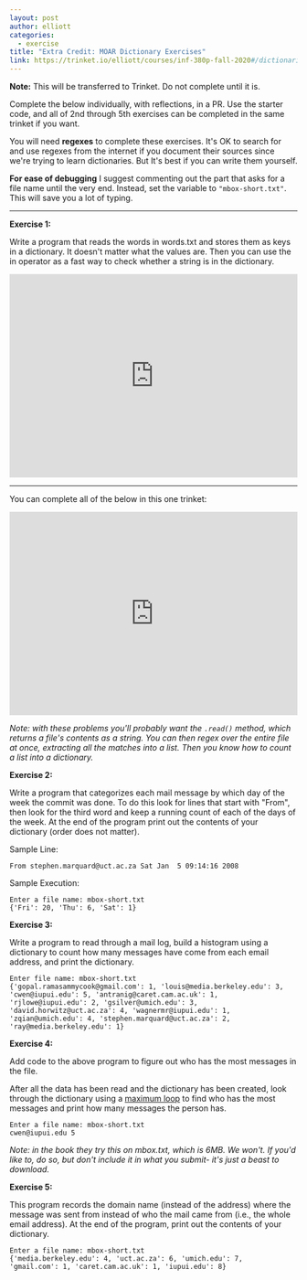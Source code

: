 ```yaml
---
layout: post
author: elliott
categories:
  - exercise
title: "Extra Credit: MOAR Dictionary Exercises"
link: https://trinket.io/elliott/courses/inf-380p-fall-2020#/dictionaries-assignments/days-of-the-week
---
```


**Note:** This will be transferred to Trinket.  Do not complete until it is.

Complete the below individually, with reflections, in a PR.  Use the starter code, and all of 2nd through 5th exercises can be completed in the same trinket if you want.

You will need **regexes** to complete these exercises.  It's OK to search for and use regexes
from the internet if you document their sources since we're trying to learn dictionaries. But
It's best if you can write them yourself.

**For ease of debugging** I suggest commenting out the part that asks for a file name
until the very end.  Instead, set the variable to `"mbox-short.txt"`.  This will save you a lot of typing.

___

**Exercise 1:**

Write a program that reads the words in words.txt and stores them as keys in a dictionary. It doesn't
matter what the values are. Then you can use the in operator as a fast way to check whether a string is in the dictionary.

<iframe src="https://trinket.io/embed/python3/d2a4bf04f5" width="100%" height="356" frameborder="0" marginwidth="0" marginheight="0" allowfullscreen></iframe>

___

You can complete all of the below in this one trinket:

<iframe src="https://trinket.io/embed/python3/a2178ed680" width="100%" height="356" frameborder="0" marginwidth="0" marginheight="0" allowfullscreen></iframe>


*Note: with these problems you'll probably want the `.read()` method, which returns a file's contents as a string.  You can then regex over the entire file at once, extracting all the matches into a list. Then you know how to count a list into a dictionary.*


**Exercise 2:**

Write a program that categorizes each mail message by which day of the week the commit was done.
To do this look for lines that start with "From", then look for the third word and keep a running
count of each of the days of the week. At the end of the program print out the contents of your dictionary (order does not matter).

Sample Line:

    From stephen.marquard@uct.ac.za Sat Jan  5 09:14:16 2008

Sample Execution:

```
Enter a file name: mbox-short.txt
{'Fri': 20, 'Thu': 6, 'Sat': 1}
```

**Exercise 3:**

Write a program to read through a mail log, build a histogram using
a dictionary to count how many messages have come from each email address, and print the dictionary.

```
Enter file name: mbox-short.txt
{'gopal.ramasammycook@gmail.com': 1, 'louis@media.berkeley.edu': 3,
'cwen@iupui.edu': 5, 'antranig@caret.cam.ac.uk': 1,
'rjlowe@iupui.edu': 2, 'gsilver@umich.edu': 3,
'david.horwitz@uct.ac.za': 4, 'wagnermr@iupui.edu': 1,
'zqian@umich.edu': 4, 'stephen.marquard@uct.ac.za': 2,
'ray@media.berkeley.edu': 1}
```

**Exercise 4:**

Add code to the above program to figure out who has the most messages in the file.

After all the data has been read and the dictionary has been created, look through
the dictionary using a [maximum loop](https://books.trinket.io/pfe/05-iterations.html#maximum-and-minimum-loops) to find who has the
most messages and print how many messages the person has.

```
Enter a file name: mbox-short.txt
cwen@iupui.edu 5
```

*Note: in the book they try this on mbox.txt, which is 6MB.  We won't.  If you'd like to, do so, but don't include it in what you submit- it's just a beast to download.*

**Exercise 5:**

This program records the domain name (instead of the address) where the message was
sent from instead of who the mail came from (i.e., the whole email address). At the
end of the program, print out the contents of your dictionary.

```
Enter a file name: mbox-short.txt
{'media.berkeley.edu': 4, 'uct.ac.za': 6, 'umich.edu': 7,
'gmail.com': 1, 'caret.cam.ac.uk': 1, 'iupui.edu': 8}
```